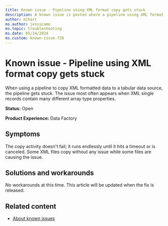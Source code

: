 ```yaml
---
title: Known issue - Pipeline using XML format copy gets stuck
description: A known issue is posted where a pipeline using XML format copy gets stuck.
author: mihart
ms.author: jessicamo
ms.topic: troubleshooting  
ms.date: 05/24/2024
ms.custom: known-issue-726
---
```


# Known issue - Pipeline using XML format copy gets stuck

When using a pipeline to copy XML formatted data to a tabular data source, the pipeline gets stuck. The issue most often appears when XML single records contain many different array type properties.

**Status:** Open

**Product Experience:** Data Factory

## Symptoms

The copy activity doesn't fail; it runs endlessly until it hits a timeout or is canceled. Some XML files copy without any issue while some files are causing the issue.

## Solutions and workarounds

No workarounds at this time. This article will be updated when the fix is released.

## Related content

- [About known issues](https://support.fabric.microsoft.com/known-issues)
